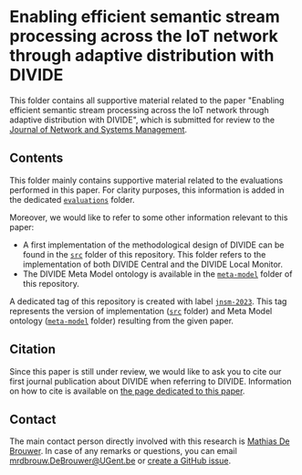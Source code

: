 # Enabling efficient semantic stream processing across the IoT network through adaptive distribution with DIVIDE

This folder contains all supportive material related to the paper "Enabling efficient semantic stream processing across the IoT network through adaptive distribution with DIVIDE", which is submitted for review to the [Journal of Network and Systems Management](https://www.springer.com/journal/10922).

## Contents

This folder mainly contains supportive material related to the evaluations performed in this paper. For clarity purposes, this information is added in the dedicated [`evaluations`](evaluations) folder.

Moreover, we would like to refer to some other information relevant to this paper:

- A first implementation of the methodological design of DIVIDE can be found in the [`src`](../src) folder of this repository. This folder refers to the implementation of both DIVIDE Central and the DIVIDE Local Monitor.
- The DIVIDE Meta Model ontology is available in the [`meta-model`](../meta-model) folder of this repository.

A dedicated tag of this repository is created with label [`jnsm-2023`](../../../releases/tag/jnsm-2023). This tag represents the version of implementation ([`src`](../src) folder) and Meta Model ontology ([`meta-model`](../meta-model) folder) resulting from the given paper.

## Citation

Since this paper is still under review, we would like to ask you to cite our first journal publication about DIVIDE when referring to DIVIDE. Information on how to cite is available on [the page dedicated to this paper](../swj2022).

## Contact
 
The main contact person directly involved with this research is [Mathias De Brouwer](https://www.linkedin.com/in/mathiasdebrouwer/). In case of any remarks or questions, you can email [mrdbrouw.DeBrouwer@UGent.be](mailto:mrdbrouw.DeBrouwer@UGent.be) or [create a GitHub issue](../../../issues/new). 
